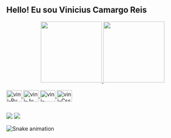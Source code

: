 ## Hello! Eu sou Vinicius Camargo Reis

<div align="center">
  <a href="https://github.com/vinicr28">
  <img height="160em" src="https://github-readme-stats.vercel.app/api?username=vinicr28&show_icons=true&theme=radical&include_all_commits=true&count_private=true"/>
  <img height="160em" src="https://github-readme-stats.vercel.app/api/top-langs/?username=vinicr28&layout=compact&langs_count=7&theme=radical"/>

</div>

<div style="display: inline_block"><br>
  <img align="center" alt="vini-Py" height="30" width="40" src="https://cdn.jsdelivr.net/gh/devicons/devicon/icons/python/python-original.svg" />
  <img align="center" alt="vini-Jv" height="30" width="40" src="https://cdn.jsdelivr.net/gh/devicons/devicon/icons/java/java-original.svg" />
  <img align="center" alt="vini-Html" height="30" width="40" src="https://cdn.jsdelivr.net/gh/devicons/devicon/icons/java/java-original.svg (https://cdn-icons-png.flaticon.com/512/1532/1532556.png)" />
  <img align="center" alt="vini-Css" height="30" width="40" src="https://cdn-icons-png.flaticon.com/512/732/732190.png" />

  
</div>

##

<div> 
 <a href = "mailto:vinidev28@gmail.com"><img src="https://img.shields.io/badge/-Gmail-%23333?style=for-the-badge&logo=gmail&logoColor=white" target="_blank"></a>
  <a href="[https://www.linkedin.com/in/ubiratan-motta/](https://www.linkedin.com/in/vinicius-camargo-reis-9b7068253/)" target="_blank"><img src="https://img.shields.io/badge/-LinkedIn-%230077B5?style=for-the-badge&logo=linkedin&logoColor=white" target="_blank"></a> 

![Snake animation](https://github.com/vinicr28/ubiratan-motta/blob/output/github-contribution-grid-snake.svg)
</div>
